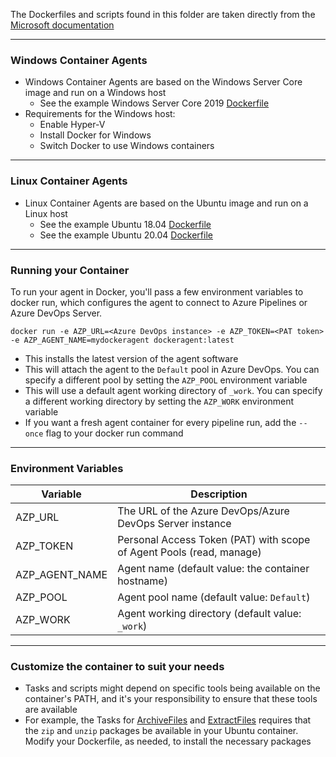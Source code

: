 The Dockerfiles and scripts found in this folder are taken directly from the [Microsoft documentation](https://learn.microsoft.com/en-us/azure/devops/pipelines/agents/docker?view=azure-devops)

---

### Windows Container Agents
- Windows Container Agents are based on the Windows Server Core image and run on a Windows host
  - See the example Windows Server Core 2019 [Dockerfile](/self-hosted-agents-dockerfile/windows/Dockerfile)
- Requirements for the Windows host:
  - Enable Hyper-V
  - Install Docker for Windows
  - Switch Docker to use Windows containers

---

### Linux Container Agents
- Linux Container Agents are based on the Ubuntu image and run on a Linux host
  - See the example Ubuntu 18.04 [Dockerfile](/self-hosted-agents-dockerfile/ubuntu/Dockerfile-1804)
  - See the example Ubuntu 20.04 [Dockerfile](/self-hosted-agents-dockerfile/ubuntu/Dockerfile-2004)

---

### Running your Container
To run your agent in Docker, you'll pass a few environment variables to docker run, which configures the agent to connect to Azure Pipelines or Azure DevOps Server.
```
docker run -e AZP_URL=<Azure DevOps instance> -e AZP_TOKEN=<PAT token> -e AZP_AGENT_NAME=mydockeragent dockeragent:latest
```
  - This installs the latest version of the agent software
  - This will attach the agent to the `Default` pool in Azure DevOps. You can specify a different pool by setting the `AZP_POOL` environment variable
  - This will use a default agent working directory of `_work`. You can specify a different working directory by setting the `AZP_WORK` environment variable
  - If you want a fresh agent container for every pipeline run, add the `--once` flag to your docker run command

---

### Environment Variables
| Variable | Description |
| -------- | ----------- |
| AZP_URL	| The URL of the Azure DevOps/Azure DevOps Server instance |
| AZP_TOKEN	| Personal Access Token (PAT) with scope of Agent Pools (read, manage) |
| AZP_AGENT_NAME | Agent name (default value: the container hostname) |
| AZP_POOL | Agent pool name (default value: `Default`) |
| AZP_WORK | Agent working directory (default value: `_work`) |

---

### Customize the container to suit your needs
- Tasks and scripts might depend on specific tools being available on the container's PATH, and it's your responsibility to ensure that these tools are available
- For example, the Tasks for [ArchiveFiles](https://github.com/microsoft/azure-pipelines-tasks/tree/master/Tasks/ArchiveFilesV2) and [ExtractFiles](https://github.com/microsoft/azure-pipelines-tasks/tree/master/Tasks/ExtractFilesV1) requires that the `zip` and `unzip` packages be available in your Ubuntu container.  Modify your Dockerfile, as needed, to install the necessary packages

